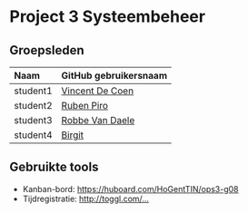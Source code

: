 # Project 3 Systeembeheer

## Groepsleden

| Naam     | GitHub gebruikersnaam                   |
| :---     | :---                                    |
| student1 | [Vincent De Coen](https://github.com/VincentDeCoen) |
| student2 | [Ruben Piro](https://github.com/student2) |
| student3 | [Robbe Van Daele](https://github.com/RvanDaele) |
| student4 | [Birgit](https://github.com/student4) |

## Gebruikte tools

* Kanban-bord: <https://huboard.com/HoGentTIN/ops3-g08>
* Tijdregistratie: <http://toggl.com/...>
